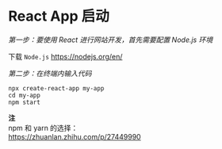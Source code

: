 # React App 启动

*第一步：要使用 React 进行网站开发，首先需要配置 Node.js 环境*

下载 ```Node.js``` https://nodejs.org/en/
 
*第二步：在终端内输入代码*
```
npx create-react-app my-app
cd my-app
npm start
```

**注<br/>**
npm 和 yarn 的选择：<br/>
https://zhuanlan.zhihu.com/p/27449990